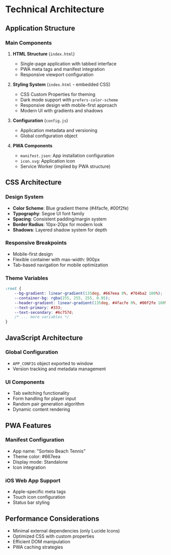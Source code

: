 # Technical Architecture

## Application Structure

### Main Components
1. **HTML Structure** (`index.html`)
   - Single-page application with tabbed interface
   - PWA meta tags and manifest integration
   - Responsive viewport configuration

2. **Styling System** (`index.html` - embedded CSS)
   - CSS Custom Properties for theming
   - Dark mode support with `prefers-color-scheme`
   - Responsive design with mobile-first approach
   - Modern UI with gradients and shadows

3. **Configuration** (`config.js`)
   - Application metadata and versioning
   - Global configuration object

4. **PWA Components**
   - `manifest.json`: App installation configuration
   - `icon.svg`: Application icon
   - Service Worker (implied by PWA structure)

## CSS Architecture

### Design System
- **Color Scheme**: Blue gradient theme (#4facfe, #00f2fe)
- **Typography**: Segoe UI font family
- **Spacing**: Consistent padding/margin system
- **Border Radius**: 10px-20px for modern look
- **Shadows**: Layered shadow system for depth

### Responsive Breakpoints
- Mobile-first design
- Flexible container with max-width: 900px
- Tab-based navigation for mobile optimization

### Theme Variables
```css
:root {
    --bg-gradient: linear-gradient(135deg, #667eea 0%, #764ba2 100%);
    --container-bg: rgba(255, 255, 255, 0.95);
    --header-gradient: linear-gradient(135deg, #4facfe 0%, #00f2fe 100%);
    --text-primary: #333;
    --text-secondary: #6c757d;
    /* ... more variables */
}
```

## JavaScript Architecture

### Global Configuration
- `APP_CONFIG` object exported to window
- Version tracking and metadata management

### UI Components
- Tab switching functionality
- Form handling for player input
- Random pair generation algorithm
- Dynamic content rendering

## PWA Features

### Manifest Configuration
- App name: "Sorteio Beach Tennis"
- Theme color: #667eea
- Display mode: Standalone
- Icon integration

### iOS Web App Support
- Apple-specific meta tags
- Touch icon configuration
- Status bar styling

## Performance Considerations
- Minimal external dependencies (only Lucide Icons)
- Optimized CSS with custom properties
- Efficient DOM manipulation
- PWA caching strategies 